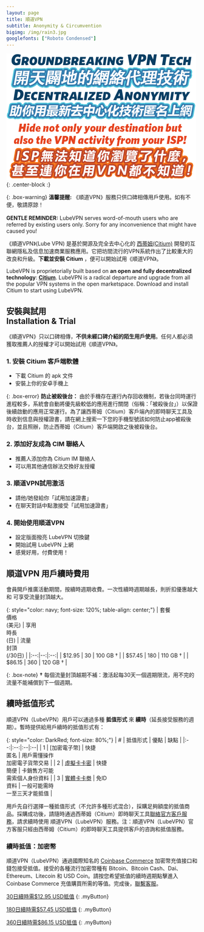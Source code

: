 ```yaml
---
layout: page
title: 順道VPN
subtitle: Anonymity & Circumvention
bigimg: /img/rain3.jpg
googlefonts: ["Roboto Condensed"]
---
```


![LubeVPN](/img/ads.png "Groundbreaking VPN Tech"){: .center-block :}

{: .box-warning}
**溫馨提醒:** 《順道VPN》服務只供口碑相傳用戶使用。如有不便，敬請原諒！
<br><br>
**GENTLE REMINDER:** LubeVPN serves word-of-mouth users who are referred by existing users only. Sorry for any inconvenience that might have caused you!

《順道VPN》(Lube VPN) 是基於開源及完全去中心化的 [西蒂姆(Citium)](what_is_citium) 開發的互聯網隱私及信息加速商業服務應用。它把坊間流行的VPN系統作出了比較重大的改良和升級。__下載並安裝 Citium__ ，便可以開始試用《順道VPN》。

LubeVPN is proprietorially built based on __an open and fully decentralized technology__: [__Citium__](what_is_citium). LubeVPN is a radical departure and upgrade from all the popular VPN systems in the open marketspace. Download and install Citium to start using LubeVPN.

## 安裝與試用<br>Installation & Trial

《順道VPN》只以口碑相傳，**不供未經口碑介紹的陌生用戶使用**。任何人都必須獲取推薦人的授權才可以開始試用《順道VPN》。

### 1. 安裝 Citium 客戶端軟體

- 下載 Citium 的 apk 文件
- 安裝上你的安卓手機上

 {: .box-error}
 **防止被殺後台：** 由於手機存在運行內存回收機制，若後台同時運行進程較多，系統會自動將優先級較低的應用進行關閉（俗稱：「被殺後台」）以保證後續啟動的應用正常運行。為了讓西蒂姆（Citium）客戶端內的即時聊天工具及時收到信息與授權證書，請在網上搜索一下您的手機型號該如何防止app被殺後台，並且照辦，防止西蒂姆（Citium）客戶端開啟之後被殺後台。

### 2. 添加好友成為 CIM 聯絡人

- 推薦人添加你為 Citium IM 聯絡人
- 可以用其他通信辦法交換好友授權

### 3. 順道VPN試用激活

- 請他/她發給你「試用加速證書」
- 在聊天對話中點激接受「試用加速證書」

### 4. 開始使用順道VPN

- 設定版面撥亮 LubeVPN 切換鍵
- 開始試用 LubeVPN 上網
- 感覺好用，付費使用！

## 順道VPN 用戶續時費用

會員開戶推廣活動期間，按續時週期收費。一次性續時週期越長，則折扣優惠越大 和 可享受流量封頂越大。

 {: style="color: navy; font-size: 120%; table-align: center;"}
 | 套餐<br>價格<br>(美元) | 享用<br>時長<br>(日)  | 流量<br>封頂<br>(/30日) |
 |:--:|--:|:--:|
 | $12.95 | 30 | 100 GB † |
 | $57.45 | 180 | 110 GB † |
 | $86.15 | 360 | 120 GB † |

 {: .box-note}
 **†** 每個流量封頂越期不補：激活起每30天一個週期限流，用不完的流量不能補償到下一個週期。

## 續時抵值形式

順道VPN（LubeVPN）用戶可以通過多種 __抵值形式__ 來 __續時__（延長接受服務的週期）。暫時提供給用戶續時的抵值形式有：

{: style="color: DarkRed; font-size: 80%;"}
| # | 抵值形式 | 優點 | 缺點 |
|:--:|:--:|:--|:--|
| 1 | [加密電子幣] | 快捷<br>匿名 | 用戶需懂操作<br>加密電子貨幣交易 |
| 2 | [虛擬卡卡密](../payment_cards) | 快捷<br>簡便 | 卡銷售方可能<br>需索個人身份資料 |
| 3 | [實體卡卡劵](../payment_cards) | 免ID<br>資料 | 一般可能需時<br>一至三天才能抵值 |

用戶先自行選擇一種抵值形式（不允許多種形式混合），採購足夠額度的抵值商品。採購成功後，請隨時通過西蒂姆（Citium）即時聊天工具[聯絡官方客戶服務](../contact_us)，請求續時使用 順道VPN（LubeVPN）服務。注：順道VPN（LubeVPN）官方客服只經由西蒂姆（Citium）的即時聊天工具提供客戶的咨詢和抵值服務。

### 續時抵值：加密幣

順道VPN（LubeVPN）通過國際知名的 [Coinbase Commerce](https://commerce.coinbase.com/) 加密幣充值接口和錢包接受抵值。接受的各種流行加密幣種有 Bitcoin、Bitcoin Cash、Dai、Ethereum、Litecoin 和 USD Coin。請按您希望抵值的續時週期點擊進入 Coinbase Commerce 充值購買所需的等值。完成後，[聯繫客服](../contact_us)。

[30日續時需$12.95 USD抵值](https://commerce.coinbase.com/checkout/d3b2abdd-a42d-4636-a020-977df3348813)
{: .myButton}

[180日續時需$57.45 USD抵值](https://commerce.coinbase.com/checkout/44e644c9-1704-4c3a-9469-3a9ce073f577
)
{: .myButton}

[360日續時需$86.15 USD抵值](https://commerce.coinbase.com/checkout/d3b2abdd-a42d-4636-a020-977df3348813)
{: .myButton}
